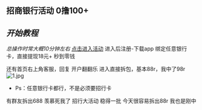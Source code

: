 ## 招商银行活动 0撸100+
## *开始教程*
*总操作时常大概10分钟左右*
[点击进入活动][big] 进入后注册-下载app
绑定任意银行卡，直接提现18元+ 秒到零钱

还有首页右上角客服，回复 开户翻翻乐 进入直接拆包，基本88r，我中了98r
![1.jpg][1]
- Ps：任意银行卡都行，不是必须要招行卡

有群友拆出688 羡慕死我了
招行大活动 稳得一批 今天很容易拆出88r 我也是刚中



  [big]:http://cmb-dist.17f8.me/mobile/jump4?scene=76c914b2a7304eb5bdf106079fd43142
  
 [1]:http://shp.qpic.cn/collector/368685196/3d20318b-c4c8-42b7-8fff-d49a6fbcc680/0

